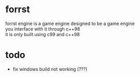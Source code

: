 # forrst
forrst engine is a game engine designed to be a game engine  
you interface with it through c++98  
it is only built using c99 and c++98  

# todo
- fix windows build not working (???)
